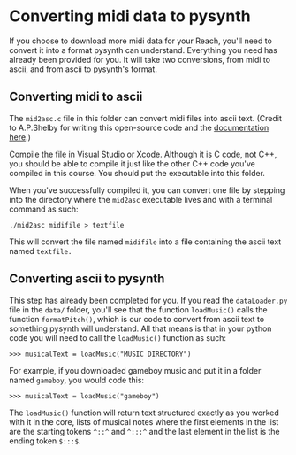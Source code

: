 # Converting midi data to pysynth

If you choose to download more midi data for your Reach, you'll need to convert it into a format pysynth can understand. Everything you need has already been provided for you. It will take two conversions, from midi to ascii, and from ascii to pysynth's format.

## Converting midi to ascii

The `mid2asc.c` file in this folder can convert midi files into ascii text. (Credit to A.P.Shelby for writing this open-source code and the [documentation here](http://www.archduke.org/midi/instrux.html).)

Compile the file in Visual Studio or Xcode. Although it is C code, not C++, you should be able to compile it just like the other C++ code you've compiled in this course. You should put the executable into this folder.

When you've successfully compiled it, you can convert one file by stepping into the directory where the `mid2asc` executable lives and with a terminal command as such:

`./mid2asc midifile > textfile`

This will convert the file named `midifile` into a file containing the ascii text named `textfile.`

## Converting ascii to pysynth

This step has already been completed for you. If you read the `dataLoader.py` file in the `data/` folder, you'll see that the function `loadMusic()` calls the function `formatPitch()`, which is our code to convert from ascii text to something pysynth will understand. All that means is that in your python code you will need to call the `loadMusic()` function as such:

`>>> musicalText = loadMusic("MUSIC DIRECTORY")`

For example, if you downloaded gameboy music and put it in a folder named `gameboy`, you would code this:

`>>> musicalText = loadMusic("gameboy")`

The `loadMusic()` function will return text structured exactly as you worked with it in the core, lists of musical notes where the first elements in the list are the starting tokens `^::^` and `^:::^` and the last element in the list is the ending token `$:::$`.
